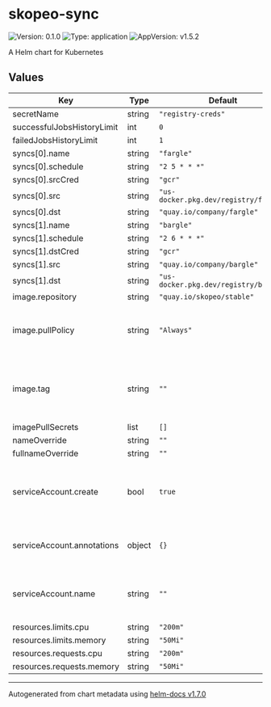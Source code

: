 # skopeo-sync

![Version: 0.1.0](https://img.shields.io/badge/Version-0.1.0-informational?style=flat-square) ![Type: application](https://img.shields.io/badge/Type-application-informational?style=flat-square) ![AppVersion: v1.5.2](https://img.shields.io/badge/AppVersion-v1.5.2-informational?style=flat-square)

A Helm chart for Kubernetes

## Values

| Key | Type | Default | Description |
|-----|------|---------|-------------|
| secretName | string | `"registry-creds"` |  |
| successfulJobsHistoryLimit | int | `0` |  |
| failedJobsHistoryLimit | int | `1` |  |
| syncs[0].name | string | `"fargle"` |  |
| syncs[0].schedule | string | `"2 5 * * *"` |  |
| syncs[0].srcCred | string | `"gcr"` |  |
| syncs[0].src | string | `"us-docker.pkg.dev/registry/fargle"` |  |
| syncs[0].dst | string | `"quay.io/company/fargle"` |  |
| syncs[1].name | string | `"bargle"` |  |
| syncs[1].schedule | string | `"2 6 * * *"` |  |
| syncs[1].dstCred | string | `"gcr"` |  |
| syncs[1].src | string | `"quay.io/company/bargle"` |  |
| syncs[1].dst | string | `"us-docker.pkg.dev/registry/bargle"` |  |
| image.repository | string | `"quay.io/skopeo/stable"` |  |
| image.pullPolicy | string | `"Always"` | Sets the pullPolicy. Recommend leaving this as Always |
| image.tag | string | `""` | Overrides the image tag whose default is the chart appVersion |
| imagePullSecrets | list | `[]` |  |
| nameOverride | string | `""` |  |
| fullnameOverride | string | `""` |  |
| serviceAccount.create | bool | `true` | Specifies whether a service account should be created |
| serviceAccount.annotations | object | `{}` | Annotations to add to the service account |
| serviceAccount.name | string | `""` | The name of the service account to use. |
| resources.limits.cpu | string | `"200m"` |  |
| resources.limits.memory | string | `"50Mi"` |  |
| resources.requests.cpu | string | `"200m"` |  |
| resources.requests.memory | string | `"50Mi"` |  |

----------------------------------------------
Autogenerated from chart metadata using [helm-docs v1.7.0](https://github.com/norwoodj/helm-docs/releases/v1.7.0)
